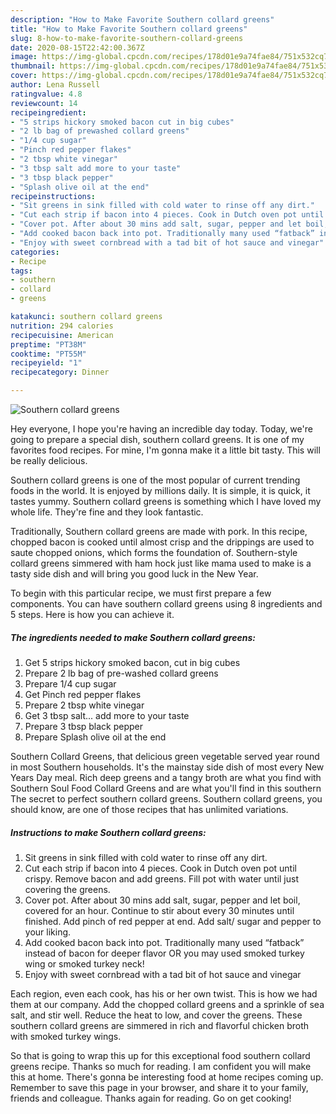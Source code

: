 ```yaml
---
description: "How to Make Favorite Southern collard greens"
title: "How to Make Favorite Southern collard greens"
slug: 8-how-to-make-favorite-southern-collard-greens
date: 2020-08-15T22:42:00.367Z
image: https://img-global.cpcdn.com/recipes/178d01e9a74fae84/751x532cq70/southern-collard-greens-recipe-main-photo.jpg
thumbnail: https://img-global.cpcdn.com/recipes/178d01e9a74fae84/751x532cq70/southern-collard-greens-recipe-main-photo.jpg
cover: https://img-global.cpcdn.com/recipes/178d01e9a74fae84/751x532cq70/southern-collard-greens-recipe-main-photo.jpg
author: Lena Russell
ratingvalue: 4.8
reviewcount: 14
recipeingredient:
- "5 strips hickory smoked bacon cut in big cubes"
- "2 lb bag of prewashed collard greens"
- "1/4 cup sugar"
- "Pinch red pepper flakes"
- "2 tbsp white vinegar"
- "3 tbsp salt add more to your taste"
- "3 tbsp black pepper"
- "Splash olive oil at the end"
recipeinstructions:
- "Sit greens in sink filled with cold water to rinse off any dirt."
- "Cut each strip if bacon into 4 pieces. Cook in Dutch oven pot until crispy. Remove bacon and add greens. Fill pot with water until just covering the greens."
- "Cover pot. After about 30 mins add salt, sugar, pepper and let boil, covered for an hour. Continue to stir about every 30 minutes until finished. Add pinch of red pepper at end. Add salt/ sugar and pepper to your liking."
- "Add cooked bacon back into pot. Traditionally many used “fatback” instead of bacon for deeper flavor OR you may used smoked turkey wing or smoked turkey neck!"
- "Enjoy with sweet cornbread with a tad bit of hot sauce and vinegar"
categories:
- Recipe
tags:
- southern
- collard
- greens

katakunci: southern collard greens 
nutrition: 294 calories
recipecuisine: American
preptime: "PT38M"
cooktime: "PT55M"
recipeyield: "1"
recipecategory: Dinner

---
```



![Southern collard greens](https://img-global.cpcdn.com/recipes/178d01e9a74fae84/751x532cq70/southern-collard-greens-recipe-main-photo.jpg)

Hey everyone, I hope you're having an incredible day today. Today, we're going to prepare a special dish, southern collard greens. It is one of my favorites food recipes. For mine, I'm gonna make it a little bit tasty. This will be really delicious.

Southern collard greens is one of the most popular of current trending foods in the world. It is enjoyed by millions daily. It is simple, it is quick, it tastes yummy. Southern collard greens is something which I have loved my whole life. They're fine and they look fantastic.

Traditionally, Southern collard greens are made with pork. In this recipe, chopped bacon is cooked until almost crisp and the drippings are used to saute chopped onions, which forms the foundation of. Southern-style collard greens simmered with ham hock just like mama used to make is a tasty side dish and will bring you good luck in the New Year.


To begin with this particular recipe, we must first prepare a few components. You can have southern collard greens using 8 ingredients and 5 steps. Here is how you can achieve it.

<!--inarticleads1-->

##### The ingredients needed to make Southern collard greens:

1. Get 5 strips hickory smoked bacon, cut in big cubes
1. Prepare 2 lb bag of pre-washed collard greens
1. Prepare 1/4 cup sugar
1. Get Pinch red pepper flakes
1. Prepare 2 tbsp white vinegar
1. Get 3 tbsp salt... add more to your taste
1. Prepare 3 tbsp black pepper
1. Prepare Splash olive oil at the end


Southern Collard Greens, that delicious green vegetable served year round in most Southern households. It&#39;s the mainstay side dish of most every New Years Day meal. Rich deep greens and a tangy broth are what you find with Southern Soul Food Collard Greens and are what you&#39;ll find in this southern The secret to perfect southern collard greens. Southern collard greens, you should know, are one of those recipes that has unlimited variations. 

<!--inarticleads2-->

##### Instructions to make Southern collard greens:

1. Sit greens in sink filled with cold water to rinse off any dirt.
1. Cut each strip if bacon into 4 pieces. Cook in Dutch oven pot until crispy. Remove bacon and add greens. Fill pot with water until just covering the greens.
1. Cover pot. After about 30 mins add salt, sugar, pepper and let boil, covered for an hour. Continue to stir about every 30 minutes until finished. Add pinch of red pepper at end. Add salt/ sugar and pepper to your liking.
1. Add cooked bacon back into pot. Traditionally many used “fatback” instead of bacon for deeper flavor OR you may used smoked turkey wing or smoked turkey neck!
1. Enjoy with sweet cornbread with a tad bit of hot sauce and vinegar


Each region, even each cook, has his or her own twist. This is how we had them at our company. Add the chopped collard greens and a sprinkle of sea salt, and stir well. Reduce the heat to low, and cover the greens. These southern collard greens are simmered in rich and flavorful chicken broth with smoked turkey wings. 

So that is going to wrap this up for this exceptional food southern collard greens recipe. Thanks so much for reading. I am confident you will make this at home. There's gonna be interesting food at home recipes coming up. Remember to save this page in your browser, and share it to your family, friends and colleague. Thanks again for reading. Go on get cooking!
